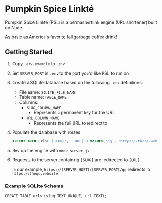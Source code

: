 # Pumpkin Spice Linkté

Pumpkin Spice Linkté (PSL) is a permashortlink engine (URL shortener) built on Node.

As basic as America's favorite fall garbage coffee drink!

## Getting Started

1. Copy `.env.example` to `.env`
1. Set `SERVER_PORT` in `.env` to the port you'd like PSL to run on
1. Create a SQLite database based on the following `.env` definitions:
    * File name: `SQLITE_FILE_NAME`
    * Table name: `TABLE_NAME`
    * Columns:
        * `SLUG_COLUMN_NAME`
            * Represents a permanent key for the URL
        * `URL_COLUMN_NAME`
            * Represents the full URL to redirect to
1. Populate the database with routes

    ```sql
    INSERT INTO urls('[SLUG]', '[URL]') VALUES('qq', 'https://theqq.website')
    ```

1. Rev up the engine with `node server.js`
1. Requests to the server containing `[SLUG]` are redirected to `[URL]`

    In our example, `https://[SERVER_HOST]:[SERVER_PORT]/qq` redirects to `https://theqq.website`

### Example SQLite Schema

`CREATE TABLE urls (slug TEXT UNIQUE, url TEXT);`
